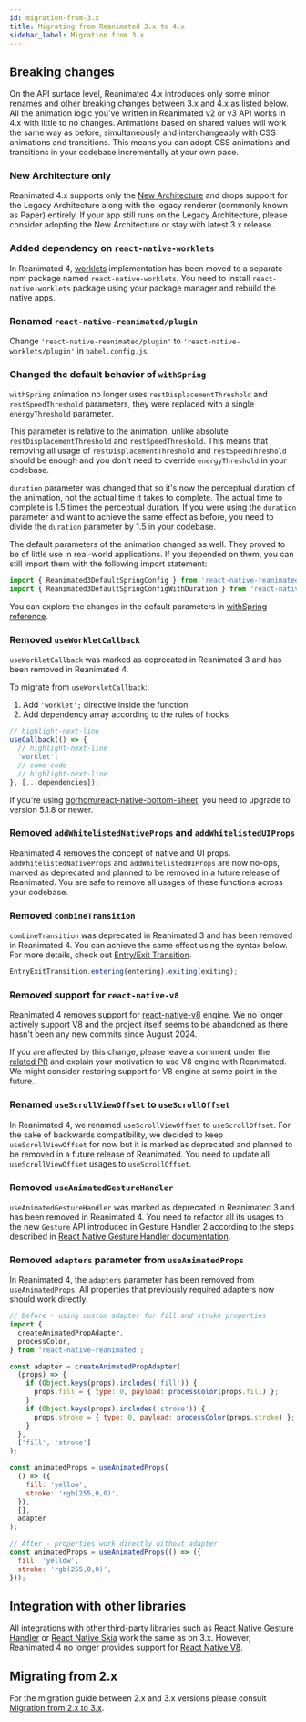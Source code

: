 ```yaml
---
id: migration-from-3.x
title: Migrating from Reanimated 3.x to 4.x
sidebar_label: Migration from 3.x
---
```


## Breaking changes

On the API surface level, Reanimated 4.x introduces only some minor renames and other breaking changes between 3.x and 4.x as listed below. All the animation logic you've written in Reanimated v2 or v3 API works in 4.x with little to no changes. Animations based on shared values will work the same way as before, simultaneously and interchangeably with CSS animations and transitions. This means you can adopt CSS animations and transitions in your codebase incrementally at your own pace.

### New Architecture only

Reanimated 4.x supports only the [New Architecture](https://reactnative.dev/architecture/landing-page) and drops support for the Legacy Architecture along with the legacy renderer (commonly known as Paper) entirely. If your app still runs on the Legacy Architecture, please consider adopting the New Architecture or stay with latest 3.x release.

### Added dependency on `react-native-worklets`

In Reanimated 4, [worklets](/docs/fundamentals/glossary#worklet) implementation has been moved to a separate npm package named `react-native-worklets`. You need to install `react-native-worklets` package using your package manager and rebuild the native apps.

### Renamed `react-native-reanimated/plugin`

Change `'react-native-reanimated/plugin'` to `'react-native-worklets/plugin'` in `babel.config.js`.

### Changed the default behavior of `withSpring`

`withSpring` animation no longer uses `restDisplacementThreshold` and `restSpeedThreshold` parameters, they were replaced with a single `energyThreshold` parameter.

This parameter is relative to the animation, unlike absolute `restDisplacementThreshold` and `restSpeedThreshold`. This means that removing all usage of `restDisplacementThreshold` and `restSpeedThreshold` should be enough and you don't need to override `energyThreshold` in your codebase.

`duration` parameter was changed that so it's now the perceptual duration of the animation, not the actual time it takes to complete. The actual time to complete is 1.5 times the perceptual duration. If you were using the `duration` parameter and want to achieve the same effect as before, you need to divide the `duration` parameter by 1.5 in your codebase.

The default parameters of the animation changed as well. They proved to be of little use in real-world applications. If you depended on them, you can still import them with the following import statement:

```js
import { Reanimated3DefaultSpringConfig } from 'react-native-reanimated'; // For physics based defaults.
import { Reanimated3DefaultSpringConfigWithDuration } from 'react-native-reanimated'; // For duration based defaults.
```

You can explore the changes in the default parameters in [withSpring reference](/docs/animations/withSpring).

### Removed `useWorkletCallback`

`useWorkletCallback` was marked as deprecated in Reanimated 3 and has been removed in Reanimated 4.

To migrate from `useWorkletCallback`:

1. Add `'worklet';` directive inside the function
2. Add dependency array according to the rules of hooks

```jsx
// highlight-next-line
useCallback(() => {
  // highlight-next-line
  'worklet';
  // some code
  // highlight-next-line
}, [...dependencies]);
```

If you're using [gorhom/react-native-bottom-sheet](https://github.com/gorhom/react-native-bottom-sheet), you need to upgrade to version 5.1.8 or newer.

### Removed `addWhitelistedNativeProps` and `addWhitelistedUIProps`

Reanimated 4 removes the concept of native and UI props. `addWhitelistedNativeProps` and `addWhitelistedUIProps` are now no-ops, marked as deprecated and planned to be removed in a future release of Reanimated. You are safe to remove all usages of these functions across your codebase.

### Removed `combineTransition`

`combineTransition` was deprecated in Reanimated 3 and has been removed in Reanimated 4. You can achieve the same effect using the syntax below. For more details, check out [Entry/Exit Transition](/docs/layout-animations/layout-transitions/#entryexit-transition).

```js
EntryExitTransition.entering(entering).exiting(exiting);
```

### Removed support for `react-native-v8`

Reanimated 4 removes support for [react-native-v8](https://github.com/Kudo/react-native-v8) engine. We no longer actively support V8 and the project itself seems to be abandoned as there hasn't been any new commits since August 2024.

If you are affected by this change, please leave a comment under the [related PR](https://github.com/software-mansion/react-native-reanimated/pull/7650) and explain your motivation to use V8 engine with Reanimated. We might consider restoring support for V8 engine at some point in the future.

### Renamed `useScrollViewOffset` to `useScrollOffset`

In Reanimated 4, we renamed `useScrollViewOffset` to `useScrollOffset`. For the sake of backwards compatibility, we decided to keep `useScrollViewOffset` for now but it is marked as deprecated and planned to be removed in a future release of Reanimated. You need to update all `useScrollViewOffset` usages to `useScrollOffset`.

### Removed `useAnimatedGestureHandler`

`useAnimatedGestureHandler` was marked as deprecated in Reanimated 3 and has been removed in Reanimated 4. You need to refactor all its usages to the new `Gesture` API introduced in Gesture Handler 2 according to the steps described in [React Native Gesture Handler documentation](https://docs.swmansion.com/react-native-gesture-handler/docs/guides/upgrading-to-2).

### Removed `adapters` parameter from `useAnimatedProps`

In Reanimated 4, the `adapters` parameter has been removed from `useAnimatedProps`. All properties that previously required adapters now should work directly.

```jsx
// Before - using custom adapter for fill and stroke properties
import {
  createAnimatedPropAdapter,
  processColor,
} from 'react-native-reanimated';

const adapter = createAnimatedPropAdapter(
  (props) => {
    if (Object.keys(props).includes('fill')) {
      props.fill = { type: 0, payload: processColor(props.fill) };
    }
    if (Object.keys(props).includes('stroke')) {
      props.stroke = { type: 0, payload: processColor(props.stroke) };
    }
  },
  ['fill', 'stroke']
);

const animatedProps = useAnimatedProps(
  () => ({
    fill: 'yellow',
    stroke: 'rgb(255,0,0)',
  }),
  [],
  adapter
);

// After - properties work directly without adapter
const animatedProps = useAnimatedProps(() => ({
  fill: 'yellow',
  stroke: 'rgb(255,0,0)',
}));
```

## Integration with other libraries

All integrations with other third-party libraries such as [React Native Gesture Handler](https://docs.swmansion.com/react-native-gesture-handler/docs/) or [React Native Skia](https://shopify.github.io/react-native-skia/) work the same as on 3.x. However, Reanimated 4 no longer provides support for [React Native V8](https://github.com/Kudo/react-native-v8/issues).

## Migrating from 2.x

For the migration guide between 2.x and 3.x versions please consult [Migration from 2.x to 3.x](/docs/guides/migration-from-2.x.md).
